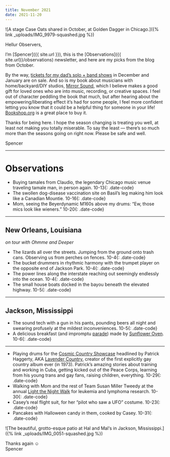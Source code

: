 ```yaml
---
title: November 2021
date: 2021-11-20
---
```


![A stage Case Oats shared in October, at Golden Dagger in Chicago.]({% link _uploads/IMG_9979-squashed.jpg %})

Hellur Observers,

I’m [Spencer]({{ site.url }}), this is the [Observations]({{ site.url}}/observations) newsletter, and here are my picks from the blog from October.

By the way, [tickets for my dad’s solo + band shows](https://wilcoworld.net/shows/) in December and January are on sale. And so is my book about musicians with home/backyard/DIY studios, [Mirror Sound](https://mirrorsoundbook.com/), which I believe makes a good gift for loved ones who are into music, recording, or creative spaces. I feel out of character peddling the book that much, but after hearing about the empowering/liberating effect it’s had for some people, I feel more confident letting you know that it could be a helpful thing for someone in your life! [Bookshop.org](https://bookshop.org/books/mirror-sound-the-people-and-processes-behind-self-recorded-music/9783791386539) is a great place to buy it.

Thanks for being here. I hope the season changing is treating you well, at least not making you totally miserable. To say the least — there’s so much more than the seasons going on right now. Please be safe and well.

Spencer

***

# Observations

* Buying tamales from Claudio, the legendary Chicago music venue traveling tamale man, in person again. <span>10-13</span>{: .date-code}
* The swollen dog-disease vaccination site on Basil’s leg making him look like a Canadian Mountie. <span>10-16</span>{: .date-code}
* Mom, seeing the Beyerdynamic M160s above my drums: “Ew, those mics look like wieners.” <span>10-20</span>{: .date-code}

***

## New Orleans, Louisiana
*on tour with Ohmme and Deeper*

* The lizards all over the streets. Jumping from the ground onto trash cans. Observing us from perches on fences. <span>10-4</span>{: .date-code}
* The bucket drummers in rhythmic harmony with the trumpet player on the opposite end of Jackson Park. <span>10-4</span>{: .date-code}
* The power lines along the interstate reaching out seemingly endlessly into the ocean. <span>10-4</span>{: .date-code}
* The small house boats docked in the bayou beneath the elevated highway. <span>10-5</span>{: .date-code}

***

## Jackson, Mississippi
* The sound tech with a gun in his pants, pounding beers all night and swearing profusely at the mildest inconveniences. <span>10-5</span>{: .date-code}
* A delicious breakfast (and impromptu [parade](https://www.instagram.com/p/CUvBc-vFwR3/)) made by [Sunflower Oven](https://www.sunfloweroven.com/). <span>10-6</span>{: .date-code}

***

* Playing drums for the  [Cosmic Country Showcase](https://www.localuniverse.net/cosmiccountryshowcase) headlined by Patrick Haggerty, AKA [Lavender Country](https://paradiseofbachelors.com/lavender-country/), creator of the first explicitly gay country album ever (in 1973). Patrick’s amazing stories about training and working in Cuba, getting kicked out of the Peace Corps, learning from his young trans and gay fans, raising children, everything. <span>10-29</span>{: .date-code}
* Walking with Mom and the rest of Team Susan Miller Tweedy at the annual [Light the Night Walk](https://pages.lls.org/ltn/chi/metrochicago21/teamsusanmillertweedy) for leukemia and lymphoma research. <span>10-30</span>{: .date-code}
* Casey’s real flight suit, for her “pilot who saw a UFO” costume. <span>10-23</span>{: .date-code}
* Pancakes with Halloween candy in them, cooked by Casey. <span>10-31</span>{: .date-code}

![The beautiful, grotto-esque patio at Hal and Mal‘s in Jackson, Mississippi.]({% link _uploads/IMG_0051-squashed.jpg %})

Thanks again ☺︎  
Spencer